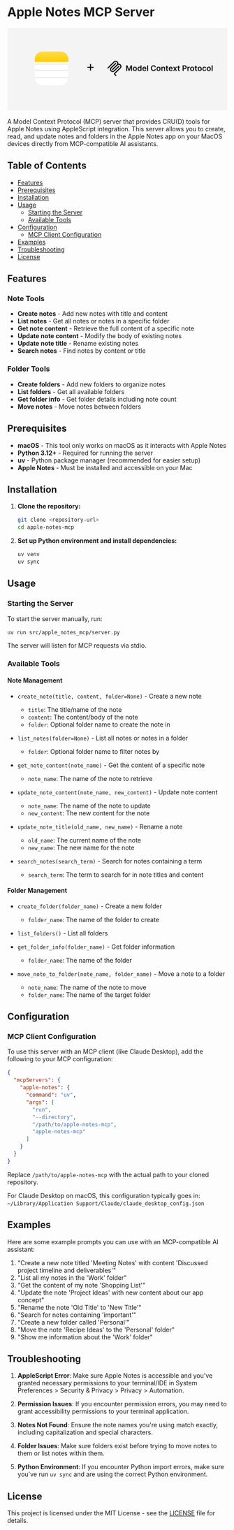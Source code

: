# Apple Notes MCP Server

![MCP Apple Notes](./assets/logo.png)

A Model Context Protocol (MCP) server that provides CRU(D) tools for Apple Notes using AppleScript integration. This server allows you to create, read, and update notes and folders in the Apple Notes app on your MacOS devices directly from MCP-compatible AI assistants.

## Table of Contents

- [Features](#features)
- [Prerequisites](#prerequisites)
- [Installation](#installation)
- [Usage](#usage)
  - [Starting the Server](#starting-the-server)
  - [Available Tools](#available-tools)
- [Configuration](#configuration)
  - [MCP Client Configuration](#mcp-client-configuration)
- [Examples](#examples)
- [Troubleshooting](#troubleshooting)
- [License](#license)

## Features

### Note Tools

- **Create notes** - Add new notes with title and content
- **List notes** - Get all notes or notes in a specific folder
- **Get note content** - Retrieve the full content of a specific note
- **Update note content** - Modify the body of existing notes
- **Update note title** - Rename existing notes
- **Search notes** - Find notes by content or title

### Folder Tools

- **Create folders** - Add new folders to organize notes
- **List folders** - Get all available folders
- **Get folder info** - Get folder details including note count
- **Move notes** - Move notes between folders

## Prerequisites

- **macOS** - This tool only works on macOS as it interacts with Apple Notes
- **Python 3.12+** - Required for running the server
- **uv** - Python package manager (recommended for easier setup)
- **Apple Notes** - Must be installed and accessible on your Mac

## Installation

1. **Clone the repository:**

   ```bash
   git clone <repository-url>
   cd apple-notes-mcp
   ```

2. **Set up Python environment and install dependencies:**

   ```bash
   uv venv
   uv sync
   ```

## Usage

### Starting the Server

To start the server manually, run:

```bash
uv run src/apple_notes_mcp/server.py
```

The server will listen for MCP requests via stdio.

### Available Tools

#### Note Management

- `create_note(title, content, folder=None)` - Create a new note
  - `title`: The title/name of the note
  - `content`: The content/body of the note
  - `folder`: Optional folder name to create the note in

- `list_notes(folder=None)` - List all notes or notes in a folder
  - `folder`: Optional folder name to filter notes by

- `get_note_content(note_name)` - Get the content of a specific note
  - `note_name`: The name of the note to retrieve

- `update_note_content(note_name, new_content)` - Update note content
  - `note_name`: The name of the note to update
  - `new_content`: The new content for the note

- `update_note_title(old_name, new_name)` - Rename a note
  - `old_name`: The current name of the note
  - `new_name`: The new name for the note

- `search_notes(search_term)` - Search for notes containing a term
  - `search_term`: The term to search for in note titles and content

#### Folder Management

- `create_folder(folder_name)` - Create a new folder
  - `folder_name`: The name of the folder to create

- `list_folders()` - List all folders

- `get_folder_info(folder_name)` - Get folder information
  - `folder_name`: The name of the folder

- `move_note_to_folder(note_name, folder_name)` - Move a note to a folder
  - `note_name`: The name of the note to move
  - `folder_name`: The name of the target folder

## Configuration

### MCP Client Configuration

To use this server with an MCP client (like Claude Desktop), add the following to your MCP configuration:

```json
{
  "mcpServers": {
    "apple-notes": {
      "command": "uv",
      "args": [
        "run",
        "--directory",
        "/path/to/apple-notes-mcp",
        "apple-notes-mcp"
      ]
    }
  }
}
```

Replace `/path/to/apple-notes-mcp` with the actual path to your cloned repository.

For Claude Desktop on macOS, this configuration typically goes in:
`~/Library/Application Support/Claude/claude_desktop_config.json`

## Examples

Here are some example prompts you can use with an MCP-compatible AI assistant:

1. "Create a new note titled 'Meeting Notes' with content 'Discussed project timeline and deliverables'"
2. "List all my notes in the 'Work' folder"
3. "Get the content of my note 'Shopping List'"
4. "Update the note 'Project Ideas' with new content about our app concept"
5. "Rename the note 'Old Title' to 'New Title'"
6. "Search for notes containing 'important'"
7. "Create a new folder called 'Personal'"
8. "Move the note 'Recipe Ideas' to the 'Personal' folder"
9. "Show me information about the 'Work' folder"

## Troubleshooting

1. **AppleScript Error**: Make sure Apple Notes is accessible and you've granted necessary permissions to your terminal/IDE in System Preferences > Security & Privacy > Privacy > Automation.

2. **Permission Issues**: If you encounter permission errors, you may need to grant accessibility permissions to your terminal application.

3. **Notes Not Found**: Ensure the note names you're using match exactly, including capitalization and special characters.

4. **Folder Issues**: Make sure folders exist before trying to move notes to them or list notes within them.

5. **Python Environment**: If you encounter Python import errors, make sure you've run `uv sync` and are using the correct Python environment.

## License

This project is licensed under the MIT License - see the [LICENSE](LICENSE) file for details.
